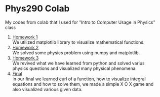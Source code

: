 # Phys290 Colab  
My codes from colab that I used for "Intro to Computer Usage in Physics" class
1. [Homework 1](https://colab.research.google.com/drive/1rDm6AtOSwP82FWWfQ-2kREu9pP9fFgDH)  
We utilized matplotlib library to visualize mathematical functions.  
2. [Homework 2](https://colab.research.google.com/drive/1nIFxTa7Sh6xskIW8rQooueMAzKLYJB_L)  
We solved some physics problem using numpy and matplotlib.  
3. [Homework 3](https://colab.research.google.com/drive/1CxLMeXLAxiV15zOlF_SQaJOXxWrsf23u#scrollTo=xXfpUfek_VVP)  
We revived what we have learned from python and solved varius physics questions and visualized many physical phenomena  
4. [Final](https://colab.research.google.com/drive/1QMcvfn5acvYeB0bMRc3ZWnWj-wwp6c_n)  
In our final we learned curl of a function, how to visualize integral equations and how to solve them, we made a simple X O X game and also visualized various given data.




